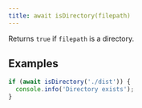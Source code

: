 ```yaml
---
title: await isDirectory(filepath)
---
```


Returns `true` if `filepath` is a directory.

## Examples

```js
if (await isDirectory('./dist')) {
  console.info('Directory exists');
}
```
